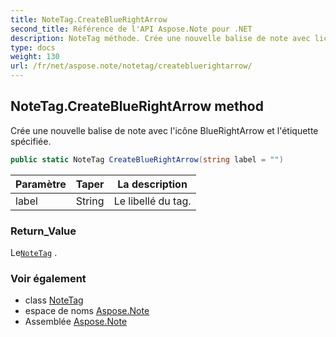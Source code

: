 ```yaml
---
title: NoteTag.CreateBlueRightArrow
second_title: Référence de l'API Aspose.Note pour .NET
description: NoteTag méthode. Crée une nouvelle balise de note avec licône BlueRightArrow et létiquette spécifiée.
type: docs
weight: 130
url: /fr/net/aspose.note/notetag/createbluerightarrow/
---
```

## NoteTag.CreateBlueRightArrow method

Crée une nouvelle balise de note avec l'icône BlueRightArrow et l'étiquette spécifiée.

```csharp
public static NoteTag CreateBlueRightArrow(string label = "")
```

| Paramètre | Taper | La description |
| --- | --- | --- |
| label | String | Le libellé du tag. |

### Return_Value

Le[`NoteTag`](../) .

### Voir également

* class [NoteTag](../)
* espace de noms [Aspose.Note](../../notetag/)
* Assemblée [Aspose.Note](../../../)



